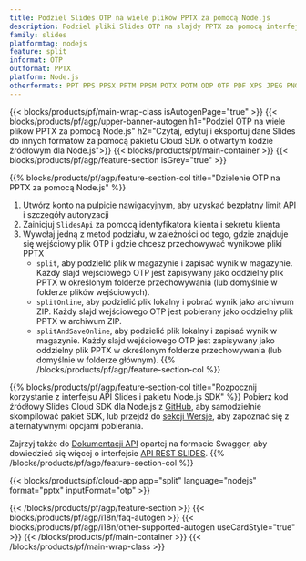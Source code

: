 ```yaml
---
title: Podziel Slides OTP na wiele plików PPTX za pomocą Node.js
description: Podziel pliki Slides OTP na slajdy PPTX za pomocą interfejsu API REST i pakietu Node.js SDK o otwartym kodzie źródłowym
family: slides
platformtag: nodejs
feature: split
informat: OTP
outformat: PPTX
platform: Node.js
otherformats: PPT PPS PPSX PPTM PPSM POTX POTM ODP OTP PDF XPS JPEG PNG BMP TIFF SVG HTML5 GIF XAML
---
```


{{< blocks/products/pf/main-wrap-class isAutogenPage="true" >}}
{{< blocks/products/pf/agp/upper-banner-autogen h1="Podziel OTP na wiele plików PPTX za pomocą Node.js" h2="Czytaj, edytuj i eksportuj dane Slides do innych formatów za pomocą pakietu Cloud SDK o otwartym kodzie źródłowym dla Node.js">}}
{{< blocks/products/pf/main-container >}}
{{< blocks/products/pf/agp/feature-section isGrey="true" >}}

{{% blocks/products/pf/agp/feature-section-col title="Dzielenie OTP na PPTX za pomocą Node.js" %}}
1. Utwórz konto na <a href="https://dashboard.aspose.cloud/">pulpicie nawigacyjnym</a>, aby uzyskać bezpłatny limit API i szczegóły autoryzacji
1. Zainicjuj ```SlidesApi``` za pomocą identyfikatora klienta i sekretu klienta
1. Wywołaj jedną z metod podziału, w zależności od tego, gdzie znajduje się wejściowy plik OTP i gdzie chcesz przechowywać wynikowe pliki PPTX
    - ```split```, aby podzielić plik w magazynie i zapisać wynik w magazynie. Każdy slajd wejściowego OTP jest zapisywany jako oddzielny plik PPTX w określonym folderze przechowywania (lub domyślnie w folderze plików wejściowych).
    - ```splitOnline```, aby podzielić plik lokalny i pobrać wynik jako archiwum ZIP. Każdy slajd wejściowego OTP jest pobierany jako oddzielny plik PPTX w archiwum ZIP.
    - ```splitAndSaveOnline```, aby podzielić plik lokalny i zapisać wynik w magazynie. Każdy slajd wejściowego OTP jest zapisywany jako oddzielny plik PPTX w określonym folderze przechowywania (lub domyślnie w folderze głównym).
{{% /blocks/products/pf/agp/feature-section-col %}}

{{% blocks/products/pf/agp/feature-section-col title="Rozpocznij korzystanie z interfejsu API Slides i pakietu Node.js SDK" %}}
Pobierz kod źródłowy Slides Cloud SDK dla Node.js z [GitHub](https://github.com/aspose-slides-cloud/aspose-slides-cloud-nodejs), aby samodzielnie skompilować pakiet SDK, lub przejdź do [sekcji Wersje](https://releases.aspose.cloud/), aby zapoznać się z alternatywnymi opcjami pobierania.

Zajrzyj także do [Dokumentacji API](https://apireference.aspose.cloud/slides/) opartej na formacie Swagger, aby dowiedzieć się więcej o interfejsie [API REST SLIDES](https://products.aspose.cloud/slides/curl/).
{{% /blocks/products/pf/agp/feature-section-col %}}

{{< blocks/products/pf/cloud-app app="split" language="nodejs" format="pptx" inputFormat="otp" >}}

{{< /blocks/products/pf/agp/feature-section >}}
{{< blocks/products/pf/agp/i18n/faq-autogen >}}
{{< blocks/products/pf/agp/i18n/other-supported-autogen useCardStyle="true" >}}
{{< /blocks/products/pf/main-container >}}
{{< /blocks/products/pf/main-wrap-class >}}